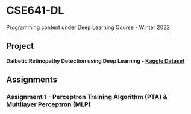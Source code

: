 # CSE641-DL
Programming content under Deep Learning Course - Winter 2022

## Project

**Daibetic Retinopathy Detection using Deep Learning - [Kaggle Dataset](https://www.kaggle.com/sovitrath/diabetic-retinopathy-2015-data-colored-resized)**

## Assignments

### Assignment 1 - Perceptron Training Algorithm (PTA) & Multilayer Perceptron (MLP)
